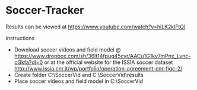 # Soccer-Tracker

Results can be viewed at https://www.youtube.com/watch?v=hiLK2klFtQI

Instructions
- Download soccer videos and field model @ https://www.dropbox.com/sh/36lt14fpug45cvr/AACu1G1kv7mPnx_Lvnc-cGkfa?dl=0 or at the official website for the ISSIA soccer dataset http://www.issia.cnr.it/wp/portfolio/operation-agreement-cnr-figc-2/
- Create folder C:\SoccerVid and C:\SoccerVid\results
- Place soccer videos and field model in C:\SoccerVid
